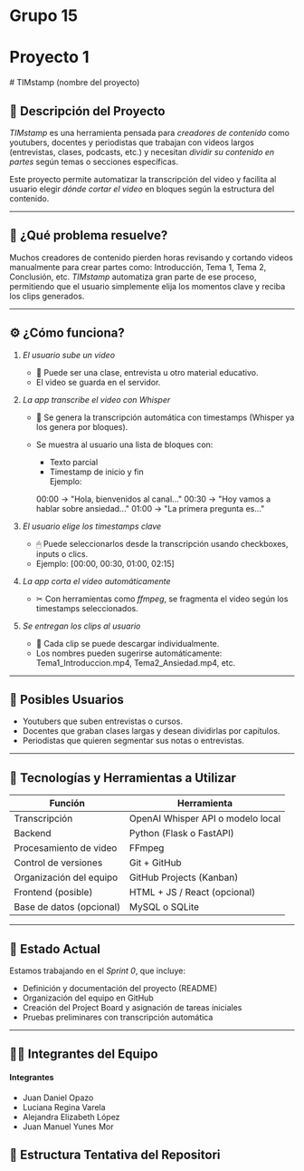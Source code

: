 <div> 
    <h1>Grupo 15</h1>
</div>
<div> 
    <h1>Proyecto 1</h1>
</div>
<div>
# TIMstamp (nombre del proyecto)

## 🎯 Descripción del Proyecto

*TIMstamp* es una herramienta pensada para *creadores de contenido* como youtubers, docentes y periodistas que trabajan con videos largos (entrevistas, clases, podcasts, etc.) y necesitan *dividir su contenido en partes* según temas o secciones específicas.

Este proyecto permite automatizar la transcripción del video y facilita al usuario elegir *dónde cortar el video* en bloques según la estructura del contenido.

---

## 🧠 ¿Qué problema resuelve?

Muchos creadores de contenido pierden horas revisando y cortando videos manualmente para crear partes como: Introducción, Tema 1, Tema 2, Conclusión, etc. *TIMstamp* automatiza gran parte de ese proceso, permitiendo que el usuario simplemente elija los momentos clave y reciba los clips generados.

---

## ⚙ ¿Cómo funciona?

1. *El usuario sube un video*
   - 🎥 Puede ser una clase, entrevista u otro material educativo.
   - El video se guarda en el servidor.

2. *La app transcribe el video con Whisper*
   - 🧠 Se genera la transcripción automática con timestamps (Whisper ya los genera por bloques).
   - Se muestra al usuario una lista de bloques con:
     - Texto parcial
     - Timestamp de inicio y fin  
     Ejemplo:
     
     00:00 → "Hola, bienvenidos al canal..."
     00:30 → "Hoy vamos a hablar sobre ansiedad..."
     01:00 → "La primera pregunta es..."
     

3. *El usuario elige los timestamps clave*
   - 🖱 Puede seleccionarlos desde la transcripción usando checkboxes, inputs o clics.
   - Ejemplo: [00:00, 00:30, 01:00, 02:15]

4. *La app corta el video automáticamente*
   - ✂ Con herramientas como *ffmpeg*, se fragmenta el video según los timestamps seleccionados.

5. *Se entregan los clips al usuario*
   - 📁 Cada clip se puede descargar individualmente.
   - Los nombres pueden sugerirse automáticamente: Tema1_Introduccion.mp4, Tema2_Ansiedad.mp4, etc.

---

## 👥 Posibles Usuarios

- Youtubers que suben entrevistas o cursos.
- Docentes que graban clases largas y desean dividirlas por capítulos.
- Periodistas que quieren segmentar sus notas o entrevistas.

---

## 🧰 Tecnologías y Herramientas a Utilizar

| Función                  | Herramienta                        |
|--------------------------|------------------------------------|
| Transcripción            | OpenAI Whisper API o modelo local |
| Backend                  | Python (Flask o FastAPI)          |
| Procesamiento de video   | FFmpeg                            |
| Control de versiones     | Git + GitHub                      |
| Organización del equipo  | GitHub Projects (Kanban)          |
| Frontend (posible)       | HTML + JS / React (opcional)      |
| Base de datos (opcional) | MySQL o SQLite                    |

---

## 🚀 Estado Actual

Estamos trabajando en el *Sprint 0*, que incluye:
- Definición y documentación del proyecto (README)
- Organización del equipo en GitHub
- Creación del Project Board y asignación de tareas iniciales
- Pruebas preliminares con transcripción automática

---

## 🧑‍💻 Integrantes del Equipo

<div>
  <h4>Integrantes</h4>
  <ul>
    <li>Juan Daniel Opazo</li>
    <li>Luciana Regina Varela</li>
    <li>Alejandra Elizabeth López</li>
    <li>Juan Manuel Yunes Mor</li>
  </ul>  
</div>

## 📁 Estructura Tentativa del Repositori
</div>

